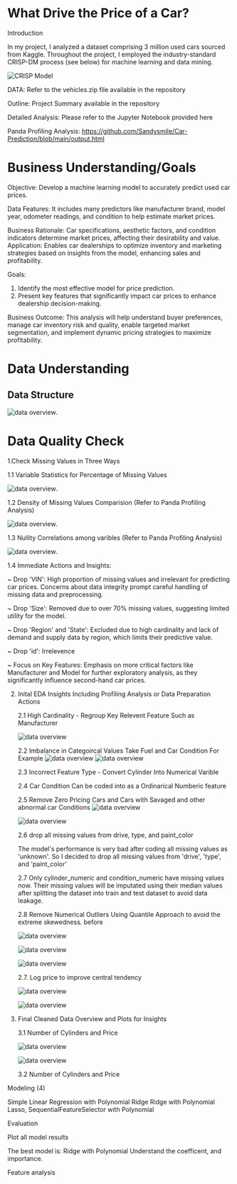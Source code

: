 # What Drive the Price of a Car?

Introduction 

In my project, I analyzed a dataset comprising 3 million used cars sourced from Kaggle. 
Throughout the project, I employed the industry-standard CRISP-DM process (see below) for machine learning and data mining. 

![CRISP Model](https://raw.githubusercontent.com/Sandysmile/Car-Prediction/main/CRISP%20Model.png)


DATA: Refer to the vehicles.zip file available in the repository 

Outline: Project Summary available in the repository

Detailed Analysis: Please refer to the Jupyter Notebook provided here 

Panda Profiling Analysis: https://github.com/Sandysmile/Car-Prediction/blob/main/output.html 


# Business Understanding/Goals

Objective:
Develop a machine learning model to accurately predict used car prices.

Data Features: 
It includes many predictors like manufacturer brand, model year, odometer readings, and condition to help estimate market prices.

Business Rationale: 
Car specifications, aesthetic factors, and condition indicators determine market prices, affecting their desirability and value.
Application: Enables car dealerships to optimize inventory and marketing strategies based on insights from the model, enhancing sales and profitability.

Goals: 

1. Identify the most effective model for price prediction.
2. Present key features that significantly impact car prices to enhance dealership decision-making.

Business Outcome: 
This analysis will help understand buyer preferences, manage car inventory risk and quality, enable targeted market segmentation,
and implement dynamic pricing strategies to maximize profitability. 

   
# Data Understanding

## Data Structure 

![data overview](https://raw.githubusercontent.com/Sandysmile/Car-Prediction/main/Image/Data%20Structure.png).
 
# Data Quality Check 

1.Check Missing Values in Three Ways
   
  1.1 Variable Statistics for Percentage of Missing Values

  ![data overview](https://raw.githubusercontent.com/Sandysmile/Car-Prediction/main/Image/MissingValues.png). 

  1.2 Density of Missing Values Comparision (Refer to Panda Profiling Analysis)
  
  ![data overview](https://raw.githubusercontent.com/Sandysmile/Car-Prediction/main/Image/ProfilingMissing%20Values.png). 

  1.3 Nullity Correlations among varibles (Refer to Panda Profiling Analysis)
  
  ![data overview](https://raw.githubusercontent.com/Sandysmile/Car-Prediction/main/Image/NullityCorrelation.png). 
  
  1.4 Immediate Actions and Insights:
  
  ~ Drop 'VIN': High proportion of missing values and irrelevant for predicting car 
  prices. Concerns about data integrity prompt careful handling of missing data and 
  preprocessing. 
  
  ~ Drop 'Size': Removed due to over 70% missing values, suggesting limited utility
  for the model. 
  
  ~ Drop 'Region' and 'State': Excluded due to high cardinality and lack of demand and 
  supply data by region, which limits their predictive value. 
  
  ~ Drop 'id': Irrelevence 
  
  ~ Focus on Key Features: Emphasis on more critical factors like Manufacturer and 
  Model for further exploratory analysis, as they significantly influence second-hand 
  car prices.
  
2. Inital EDA Insights Including Profiling Analysis or Data Preparation Actions
   
   2.1 High Cardinality - Regroup Key Relevent Feature Such as Manufacturer
   
   ![data overview](https://raw.githubusercontent.com/Sandysmile/Car-Prediction/main/Image/Cardinality.png)
    
   2.2 Imbalance in Categoircal Values
   Take Fuel and Car Condition For Example 
   ![data overview](https://raw.githubusercontent.com/Sandysmile/Car-Prediction/main/Image/Imbalance.png) 
   ![data overview](https://raw.githubusercontent.com/Sandysmile/Car-Prediction/main/Image/CarCondition.png)
   
   2.3 Incorrect Feature Type - Convert Cylinder Into Numerical Varible

   2.4 Car Condition Can be coded into as a Ordinarical Numberic feature

   2.5 Remove Zero Pricing Cars and Cars with Savaged and other abnormal car Conditions
   ![data overview](https://raw.githubusercontent.com/Sandysmile/Car-Prediction/main/Image/PriceOutlier.png)
   
   ![data overview](https://raw.githubusercontent.com/Sandysmile/Car-Prediction/main/Image/BoxplotPrices.png)
      
  
   2.6 drop all missing values from drive, type, and paint_color
   
   The model's performance is very bad after coding all missing values as 'unknown'.
   So I decided to drop all missing values from 'drive', 'type', and 'paint_color'

   2.7 Only cylinder_numeric and condition_numeric have missing values now.
   Their missing values will be imputated using their median values after splitting the dataset into train and test dataset to avoid data leakage.
   
   2.8 Remove Numerical Outliers Using Quantile Approach to avoid the extreme skewedness.
   before 

   ![data overview](https://raw.githubusercontent.com/Sandysmile/Car-Prediction/main/Image/PricesScewedness.png)
   
   ![data overview](https://raw.githubusercontent.com/Sandysmile/Car-Prediction/main/Image/yeardistribution.png)

   ![data overview](https://raw.githubusercontent.com/Sandysmile/Car-Prediction/main/Image/YearswithCurve.png)
   


   2.7. Log price to improve central tendency
   
   ![data overview](https://raw.githubusercontent.com/Sandysmile/Car-Prediction/main/Image/LoggedPrice.png)
   
   ![data overview](https://raw.githubusercontent.com/Sandysmile/Car-Prediction/main/Image/LoggedpricewithCurve.png)

   
3. Final Cleaned Data Overview and Plots for Insights

   3.1 Number of Cylinders and Price


   ![data overview](https://raw.githubusercontent.com/Sandysmile/Car-Prediction/main/Image/Cylinderswith%20Price.png)
   
   ![data overview](https://raw.githubusercontent.com/Sandysmile/Car-Prediction/main/Image/CarconditionwithPrice.png)
   

   3.2 Number of Cylinders and Price
   
   
  
   


Modeling (4) 

Simple Linear Regression with Polynomial
Ridge 
Ridge with Polynomial
Lasso, SequentialFeatureSelector with Polynomial

Evaluation

Plot all model results

The best model is:
Ridge with Polynomial
Understand the coefficent, and importance. 


Feature analysis 
